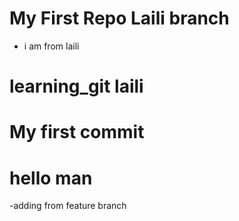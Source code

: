 # My First Repo Laili branch

- i am from laili
# learning_git laili
# My first commit


# hello man

-adding from feature branch
